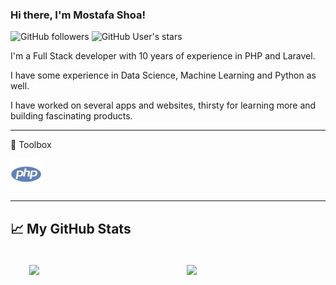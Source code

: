 ### Hi there, I'm Mostafa Shoa!

![GitHub followers](https://img.shields.io/github/followers/m-shoa?style=for-the-badge) ![GitHub User's stars](https://img.shields.io/github/stars/m-shoa?style=for-the-badge)

I'm a Full Stack developer with 10 years of experience in PHP and Laravel.

I have some experience in Data Science, Machine Learning and Python as well. 

I have worked on several apps and websites, thirsty for learning more and building fascinating products.

---

🧰 Toolbox

<!-- Preserved logos -->
<img  src="https://github.com/devicons/devicon/blob/master/icons/php/php-plain.svg"  alt="PHP Logo"  width="50"  height="50"/>
<!-- <img  src="https://github.com/devicons/devicon/blob/master/icons/dart/phpstorm-original.svg"  alt="Php Storm Logo"  width="50"  height="50"/> -->
<!-- <img  src="https://github.com/devicons/devicon/blob/master/icons/express/laravel-plain.svg"  alt="Laravel Logo"  width="50"  height="50"/> -->
<!-- <img  src="https://github.com/devicons/devicon/blob/master/icons/express/python-original.svg"  alt="Python Logo"  width="50"  height="50"/> -->
<!-- <img  src="https://github.com/devicons/devicon/blob/master/icons/github/github-original.svg"  alt="Github Logo"  width="50"  height="50"/> -->
<!-- <img  src="https://github.com/devicons/devicon/blob/master/icons/gitlab/gitlab-original.svg"  alt="Gitlab Logo"  width="50"  height="50"/> -->
<!-- <img  src="https://github.com/devicons/devicon/blob/master/icons/linux/linux-original.svg"  alt="Linux Logo"  width="50"  height="50"/> -->
<!-- <img  src="https://github.com/devicons/devicon/blob/master/icons/nodejs/jupyter-original-wordmark.svg"  alt="Jupiter Logo"  width="50"  height="50"/> -->
<!-- <img  src="https://github.com/devicons/devicon/blob/master/icons/nodejs/sass-original.svg"  alt="Sass Logo"  width="50"  height="50"/> -->
<!-- <img  src="https://github.com/devicons/devicon/blob/master/icons/nodejs/less-original-wordmark.svg"  alt="Less Logo"  width="50"  height="50"/> -->

---

## &#x1f4c8; My GitHub Stats

<!-- ![Top Langs](https://github-readme-stats.vercel.app/api/top-langs/?username=m-shoa&hide=html,css&theme=tokyonight)  ![Catalin's GitHub stats](https://github-readme-stats.vercel.app/api?username=m-shoa&theme=tokyonight) -->

<div style="display: flex; align-items: flex-start">
<img align="top" style="margin: 20px 30px; width: 50%;" src="https://github-readme-stats.vercel.app/api/top-langs/?username=m-shoa&hide=html,css&theme=tokyonight" /> <img align="top" style="margin: 20px 30px; width: 50%;" src="https://github-readme-stats.vercel.app/api?username=m-shoa&theme=tokyonight" />
</div>

<!-- [![willianrod's wakatime stats](https://github-readme-stats.vercel.app/api/wakatime?username=m-shoa&compact=true)](https://github.com/anuraghazra/github-readme-stats) -->

<div style="display: flex">
<!-- <img align="center" style="margin: 20px auto; width: 50%;" src="https://github-readme-stats.vercel.app/api/wakatime?username=m-shoa&compact=true" /> -->

<!-- <img align="center" style="margin: 20px auto; width: 50%;" src="https://github-readme-stats.vercel.app/api/pin/?username=anuraghazra&repo=github-readme-stats" /> -->
</div>

<!--
**m-shoa/m-shoa** is a ✨ _special_ ✨ repository because its `README.md` (this file) appears on your GitHub profile.

Here are some ideas to get you started:



- 🔭 I’m currently working on ...

- 🌱 I’m currently learning ...

- 👯 I’m looking to collaborate on ...

- 🤔 I’m looking for help with ...

- 💬 Ask me about ...

- 📫 How to reach me: ...

- 😄 Pronouns: ...

- ⚡ Fun fact: ...

-->